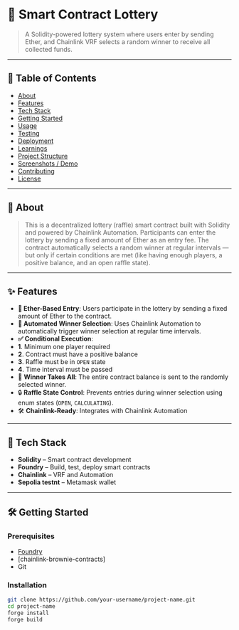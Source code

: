 # 🚀 Smart Contract Lottery

> A Solidity-powered lottery system where users enter by sending Ether, and Chainlink VRF selects a random winner to receive all collected funds.

---

## 📌 Table of Contents

- [About](#about)
- [Features](#features)
- [Tech Stack](#tech-stack)
- [Getting Started](#getting-started)
- [Usage](#usage)
- [Testing](#testing)
- [Deployment](#deployment)
- [Learnings](#learnings)
- [Project Structure](#project-structure)
- [Screenshots / Demo](#screenshots--demo)
- [Contributing](#contributing)
- [License](#license)

---

## 📖 About

> This is a decentralized lottery (raffle) smart contract built with Solidity and powered by Chainlink Automation. Participants can enter the lottery by sending a fixed amount of Ether as an entry fee. The contract automatically selects a random winner at regular intervals — but only if certain conditions are met (like having enough players, a positive balance, and an open raffle state).
---

## ✨ Features

- **💸 Ether-Based Entry**: Users participate in the lottery by sending a fixed amount of Ether to the contract.
- **🔁 Automated Winner Selection**: Uses Chainlink Automation to automatically trigger winner selection at regular time intervals.
- **✅ Conditional Execution**:
- **1**. Minimum one player required
- **2**. Contract must have a positive balance
- **3**. Raffle must be in `OPEN` state
- **4**. Time interval must be passed
- 🥇 **Winner Takes All**: The entire contract balance is sent to the randomly selected winner.
- 🔒 **Raffle State Control**: Prevents entries during winner selection using enum states (`OPEN`, `CALCULATING`).
- 🛠️ **Chainlink-Ready**: Integrates with Chainlink Automation

---

## 🧰 Tech Stack

- **Solidity** – Smart contract development  
- **Foundry** – Build, test, deploy smart contracts  
- **Chainlink** – VRF and Automation  
- **Sepolia testnt** – Metamask wallet  

---

## 🛠 Getting Started

### Prerequisites

- [Foundry](https://book.getfoundry.sh/getting-started/installation.html)
- [chainlink-brownie-contracts]
- Git

### Installation

```bash
git clone https://github.com/your-username/project-name.git
cd project-name
forge install
forge build
